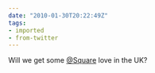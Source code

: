 ```yaml
---
date: "2010-01-30T20:22:49Z"
tags:
- imported
- from-twitter
---
```

Will we get some [@Square](https://twitter.com/Square) love in the UK?
